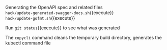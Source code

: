 Generating the OpenAPI spec and related files<br />
`hack/update-generated-swagger-docs.sh`{{execute}}<br />
`hack/update-gofmt.sh`{{execute}}

Run `git status`{{execute}} to see what was generated<br />

The `copycli` command cleans the temporary build directory, generates the kubectl command file